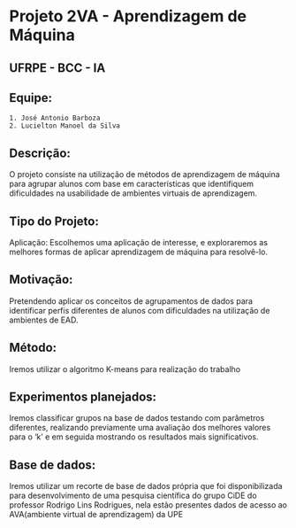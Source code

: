 # Projeto 2VA - Aprendizagem de Máquina
## UFRPE - BCC - IA

## Equipe:
	1. José Antonio Barboza
	2. Lucielton Manoel da Silva

## Descrição: 
O projeto consiste na utilização de métodos de aprendizagem de máquina para agrupar alunos com base em características que identifiquem dificuldades na usabilidade de ambientes virtuais de aprendizagem.

## Tipo do Projeto:
Aplicação: Escolhemos uma aplicação de interesse, e exploraremos as melhores formas de aplicar aprendizagem de máquina para resolvê-lo.

## Motivação:
Pretendendo aplicar os conceitos de agrupamentos de dados para identificar perfis diferentes de alunos com dificuldades na utilização de ambientes de EAD.

## Método:
Iremos utilizar o algoritmo K-means para realização do trabalho

## Experimentos planejados:
Iremos classificar grupos na base de dados testando com parâmetros diferentes, realizando previamente uma avaliação dos melhores valores para o ‘k’ e em seguida mostrando os resultados mais significativos.

## Base de dados:
Iremos utilizar um recorte de  base de dados própria que foi disponibilizada para desenvolvimento de uma pesquisa científica do grupo CiDE do professor Rodrigo Lins Rodrigues, nela estão presentes dados de acesso ao AVA(ambiente virtual de aprendizagem) da UPE
